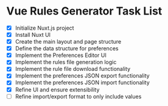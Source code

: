 # Vue Rules Generator Task List

- [x] Initialize Nuxt.js project
- [x] Install Nuxt UI
- [x] Create the main layout and page structure
- [x] Define the data structure for preferences
- [x] Implement the Preferences Editor UI
- [x] Implement the rules file generation logic
- [x] Implement the rule file download functionality
- [x] Implement the preferences JSON export functionality
- [x] Implement the preferences JSON import functionality
- [x] Refine UI and ensure extensibility
- [ ] Refine import/export format to only include values
